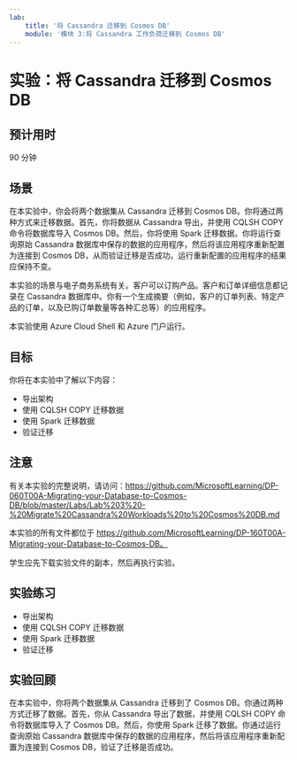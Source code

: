 ```yaml
---
lab:
    title: '将 Cassandra 迁移到 Cosmos DB'
    module: '模块 3:将 Cassandra 工作负荷迁移到 Cosmos DB'
---
```


# 实验：将 Cassandra 迁移到 Cosmos DB

## 预计用时

90 分钟

## 场景

在本实验中，你会将两个数据集从 Cassandra 迁移到 Cosmos DB。你将通过两种方式来迁移数据。首先，你将数据从 Cassandra 导出，并使用 CQLSH COPY 命令将数据库导入 Cosmos DB。然后，你将使用 Spark 迁移数据。你将运行查询原始 Cassandra 数据库中保存的数据的应用程序，然后将该应用程序重新配置为连接到 Cosmos DB，从而验证迁移是否成功。运行重新配置的应用程序的结果应保持不变。

本实验的场景与电子商务系统有关。客户可以订购产品。客户和订单详细信息都记录在 Cassandra 数据库中。你有一个生成摘要（例如，客户的订单列表、特定产品的订单，以及已购订单数量等各种汇总等）的应用程序。

本实验使用 Azure Cloud Shell 和 Azure 门户运行。

## 目标

你将在本实验中了解以下内容：

* 导出架构
* 使用 CQLSH COPY 迁移数据
* 使用 Spark 迁移数据
* 验证迁移

## 注意

有关本实验的完整说明，请访问：https://github.com/MicrosoftLearning/DP-060T00A-Migrating-your-Database-to-Cosmos-DB/blob/master/Labs/Lab%203%20-%20Migrate%20Cassandra%20Workloads%20to%20Cosmos%20DB.md

本实验的所有文件都位于 https://github.com/MicrosoftLearning/DP-160T00A-Migrating-your-Database-to-Cosmos-DB。

学生应先下载实验文件的副本，然后再执行实验。

## 实验练习

* 导出架构
* 使用 CQLSH COPY 迁移数据
* 使用 Spark 迁移数据
* 验证迁移

## 实验回顾

在本实验中，你将两个数据集从 Cassandra 迁移到了 Cosmos DB。你通过两种方式迁移了数据。首先，你从 Cassandra 导出了数据，并使用 CQLSH COPY 命令将数据库导入了 Cosmos DB。然后，你使用 Spark 迁移了数据。你通过运行查询原始 Cassandra 数据库中保存的数据的应用程序，然后将该应用程序重新配置为连接到 Cosmos DB，验证了迁移是否成功。
